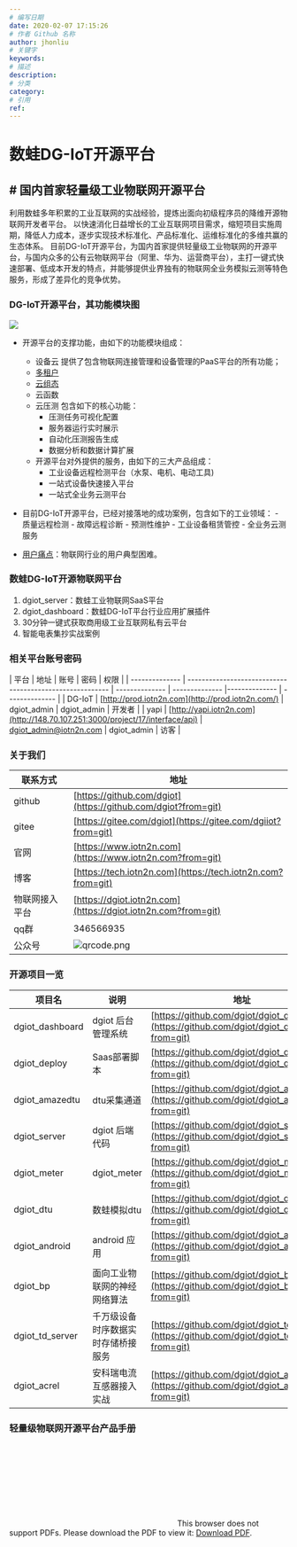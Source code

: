 ```yaml
---
# 编写日期
date: 2020-02-07 17:15:26
# 作者 Github 名称
author: jhonliu
# 关键字
keywords:
# 描述
description:
# 分类
category: 
# 引用
ref:
---
```


# 数蛙DG-IoT开源平台
## # 国内首家轻量级工业物联网开源平台
利用数蛙多年积累的工业互联网的实战经验，提炼出面向初级程序员的降维开源物联网开发者平台。
以快速消化日益增长的工业互联网项目需求，缩短项目实施周期，降低人力成本，逐步实现技术标准化、产品标准化、运维标准化的多维共赢的生态体系。
  目前DG-IoT开源平台，为国内首家提供轻量级工业物联网的开源平台，与国内众多的公有云物联网平台（阿里、华为、运营商平台），主打一键式快速部署、低成本开发的特点，并能够提供业界独有的物联网全业务模拟云测等特色服务，形成了差异化的竞争优势。

### DG-IoT开源平台，其功能模块图
![](http://dgiot-1253666439.cos.ap-shanghai-fsi.myqcloud.com/shuwa_tech/zh/backend/dgiot/tech_6.png)
- 开源平台的支撑功能，由如下的功能模块组成：
	- 设备云
提供了包含物联网连接管理和设备管理的PaaS平台的所有功能；
	- [多租户](https://tech.iotn2n.com/zh/backend/dgiot/tenant/#多租户模型 "多租户功能说明")
	- [云组态](https://tech.iotn2n.com/zh/frontend/dgiottopo/)
	- 云函数
	- 云压测
包含如下的核心功能：
		- 压测任务可视化配置
		- 服务器运行实时展示
		- 自动化压测报告生成
		- 数据分析和数据计算扩展
	- 开源平台对外提供的服务，由如下的三大产品组成：
		- 工业设备远程检测平台（水泵、电机、电动工具)
		- 一站式设备快速接入平台
		- 一站式全业务云测平台
- 目前DG-IoT开源平台，已经对接落地的成功案例，包含如下的工业领域：
		- 质量远程检测
		- 故障远程诊断
		- 预测性维护
		- 工业设备租赁管控
		- 全业务云测服务

- [用户痛点](zh/product/dgiot/README.md)：物联网行业的用户典型困难。

### 数蛙DG-IoT开源物联网平台
1. dgiot_server：数蛙工业物联网SaaS平台
2. dgiot_dashboard：数蛙DG-IoT平台行业应用扩展插件
1. 30分钟一键式获取商用级工业互联网私有云平台
2. 智能电表集抄实战案例

### 相关平台账号密码

| 平台       | 地址                                                                                      |  账号   |  密码   | 权限 |
| -------------- | -------------------------------------------------------- | --------------   |  --------------   |--------------   |  --------------   |
| DG-IoT |  [http://prod.iotn2n.com](http://prod.iotn2n.com/) | dgiot_admin | dgiot_admin | 开发者 |
| yapi          | [http://yapi.iotn2n.com](http://148.70.107.251:3000/project/17/interface/api)                              | dgiot_admin@iotn2n.com   |  dgiot_admin   |  访客   |

### 关于我们

| 联系方式       | 地址                                                                                      |
| -------------- | ----------------------------------------------------------------------------------------- |
| github         | [https://github.com/dgiot](https://github.com/dgiot?from=git)                             |
| gitee          | [https://gitee.com/dgiot](https://gitee.com/dgiiot?from=git)                              |
| 官网           | [https://www.iotn2n.com](https://www.iotn2n.com?from=git)                                 |
| 博客           | [https://tech.iotn2n.com](https://tech.iotn2n.com?from=git)                               |
| 物联网接入平台 | [https://dgiot.iotn2n.com](https://dgiot.iotn2n.com?from=git)                             |
| qq群         | 346566935 |
| 公众号         | ![qrcode.png](http://dgiot-1253666439.cos.ap-shanghai-fsi.myqcloud.com/wechat/qrcode.png) |


### 开源项目一览

| 项目名       | 说明       |地址                                                                                      |
| -------------- |  -------------- | ----------------------------------------------------------------------------------------- |
| dgiot_dashboard   | dgiot 后台管理系统       | [https://github.com/dgiot/dgiot_dashboard](https://github.com/dgiot/dgiot_dashboard?from=git)                             |
| dgiot_deploy          | Saas部署脚本       | [https://github.com/dgiot/dgiot_deploy](https://github.com/dgiot/dgiot_deploy?from=git)                              |
| dgiot_amazedtu           | dtu采集通道       | [https://github.com/dgiot/dgiot_amazedtu](https://github.com/dgiot/dgiot_amazedtu?from=git)                                 |
| dgiot_server           |      dgiot 后端代码   | [https://github.com/dgiot/dgiot_server](https://github.com/dgiot/dgiot_server?from=git)                               |
| dgiot_meter           |      dgiot_meter   | [https://github.com/dgiot/dgiot_meter](https://github.com/dgiot/dgiot_meter?from=git)
| dgiot_dtu           |      数蛙模拟dtu   | [https://github.com/dgiot/dgiot_dtu](https://github.com/dgiot/dgiot_dtu?from=git)
| dgiot_android           |     android 应用| [https://github.com/dgiot/dgiot_android](https://github.com/dgiot/dgiot_android?from=git)
| dgiot_bp           |      面向工业物联网的神经网络算法 | [https://github.com/dgiot/dgiot_bp](https://github.com/dgiot/dgiot_bp?from=git)
| dgiot_td_server           |      千万级设备时序数据实时存储桥接服务 | [https://github.com/dgiot/dgiot_td_server](https://github.com/dgiot/dgiot_td_server?from=git)
| dgiot_acrel           |      安科瑞电流互感器接入实战   | [https://github.com/dgiot/dgiot_acrel](https://github.com/dgiot/dgiot_acrel?from=git)

### 轻量级物联网开源平台产品手册


<object data="https://dgiot-1253666439.cos.ap-shanghai-fsi.myqcloud.com/shuwa_tech/zh/blog/study/dgiot.pdf" type="application/pdf" width="700px" height="700px"> 
    <embed src="https://dgiot-1253666439.cos.ap-shanghai-fsi.myqcloud.com/shuwa_tech/zh/blog/study/dgiot.pdf"> 
     This browser does not support PDFs. Please download the PDF to view it: <a href="https://dgiot-1253666439.cos.ap-shanghai-fsi.myqcloud.com/shuwa_tech/zh/blog/study/dgiot.pdf">Download PDF</a>.</p> 
    </embed> 
</object> 


